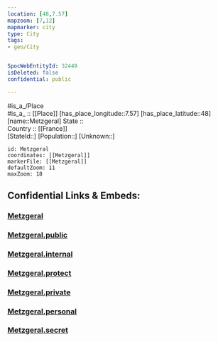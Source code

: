 ```yaml
---
location: [48,7.57] 
mapzoom: [7,12] 
mapmarker: city 
type: City
tags:
- geo/City


SpocWebEntityId: 32449
isDeleted: false
confidential: public

---
```

#is_a_/Place  
#is_a_ :: [[Place]] 
[has_place_longitude::7.57] 
[has_place_latitude::48] 
[name::Metzgeral] 
State ::  
Country :: [[France]]  
[StateId::] 
[Population::] 
[Unknown::] 


```leaflet
id: Metzgeral
coordinates: [[Metzgeral]] 
markerFile: [[Metzgeral]] 
defaultZoom: 11 
maxZoom: 18
```


## Confidential Links & Embeds: 

### [Metzgeral](/_Standards/Earth/Continent/Europe/Europe~West/France/regions~France/Grand_Est/departments~Grand_Est/Haut-Rhin/communes~Haut-Rhin/Colmar/cities~Colmar/Metzgeral.md) 

### [Metzgeral.public](/_public/Earth/Continent/Europe/Europe~West/France/regions~France/Grand_Est/departments~Grand_Est/Haut-Rhin/communes~Haut-Rhin/Colmar/cities~Colmar/Metzgeral.public.md) 

### [Metzgeral.internal](/_internal/Earth/Continent/Europe/Europe~West/France/regions~France/Grand_Est/departments~Grand_Est/Haut-Rhin/communes~Haut-Rhin/Colmar/cities~Colmar/Metzgeral.internal.md) 

### [Metzgeral.protect](/_protect/Earth/Continent/Europe/Europe~West/France/regions~France/Grand_Est/departments~Grand_Est/Haut-Rhin/communes~Haut-Rhin/Colmar/cities~Colmar/Metzgeral.protect.md) 

### [Metzgeral.private](/_private/Earth/Continent/Europe/Europe~West/France/regions~France/Grand_Est/departments~Grand_Est/Haut-Rhin/communes~Haut-Rhin/Colmar/cities~Colmar/Metzgeral.private.md) 

### [Metzgeral.personal](/_personal/Earth/Continent/Europe/Europe~West/France/regions~France/Grand_Est/departments~Grand_Est/Haut-Rhin/communes~Haut-Rhin/Colmar/cities~Colmar/Metzgeral.personal.md) 

### [Metzgeral.secret](/_secret/Earth/Continent/Europe/Europe~West/France/regions~France/Grand_Est/departments~Grand_Est/Haut-Rhin/communes~Haut-Rhin/Colmar/cities~Colmar/Metzgeral.secret.md)

